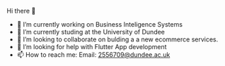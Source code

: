 Hi there 👋

- 🔭 I’m currently working on Business Inteligence Systems
- 🌱 I’m currently studing at the University of Dundee
- 👯 I’m looking to collaborate on bulding a a new ecommerce services.
- 🤔 I’m looking for help with Flutter App development
- 📫 How to reach me: Email: 2556709@dundee.ac.uk
